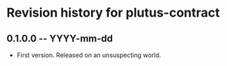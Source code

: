 # Revision history for plutus-contract

## 0.1.0.0 -- YYYY-mm-dd

* First version. Released on an unsuspecting world.
